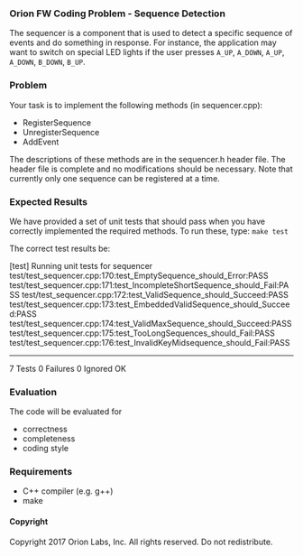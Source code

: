 ### Orion FW Coding Problem - Sequence Detection
  The sequencer is a component that is used to detect a specific sequence of
  events and do something in response.  For instance, the application may want
  to switch on special LED lights if the user presses `A_UP`, `A_DOWN`,
  `A_UP`, `A_DOWN`, `B_DOWN`, `B_UP`.

### Problem
  Your task is to implement the following methods (in sequencer.cpp):
  * RegisterSequence
  * UnregisterSequence
  * AddEvent

  The descriptions of these methods are in the sequencer.h header file.  The
  header file is complete and no modifications should be necessary. Note that
  currently only one sequence can be registered at a time.

### Expected Results
  We have provided a set of unit tests that should pass when you have correctly
  implemented the required methods.  To run these, type:
  `make test`

  The correct test results be:

  [test] Running unit tests for sequencer
  test/test_sequencer.cpp:170:test_EmptySequence_should_Error:PASS
  test/test_sequencer.cpp:171:test_IncompleteShortSequence_should_Fail:PASS
  test/test_sequencer.cpp:172:test_ValidSequence_should_Succeed:PASS
  test/test_sequencer.cpp:173:test_EmbeddedValidSequence_should_Succeed:PASS
  test/test_sequencer.cpp:174:test_ValidMaxSequence_should_Succeed:PASS
  test/test_sequencer.cpp:175:test_TooLongSequences_should_Fail:PASS
  test/test_sequencer.cpp:176:test_InvalidKeyMidsequence_should_Fail:PASS

  -----------------------
  7 Tests 0 Failures 0 Ignored
  OK

### Evaluation
  The code will be evaluated for
  * correctness
  * completeness
  * coding style

### Requirements
  * C++ compiler (e.g. g++)
  * make

#### Copyright
Copyright 2017 Orion Labs, Inc.  All rights reserved. Do not redistribute.

